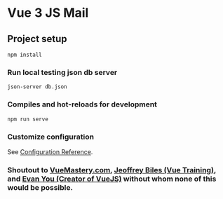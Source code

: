 # Vue 3 JS Mail

## Project setup
```
npm install
```

### Run local testing json db server
```
json-server db.json
```

### Compiles and hot-reloads for development
```
npm run serve
```


### Customize configuration
See [Configuration Reference](https://cli.vuejs.org/config/).

### Shoutout to [VueMastery.com](https://vuemastery.com), [Jeoffrey Biles (Vue Training)](vuetraining.net), and [Evan You (Creator of VueJS)](https://www.vuemastery.com/courses/vue3-deep-dive-with-evan-you/vue3-overview/) without whom none of this would be possible.